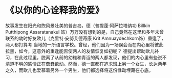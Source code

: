 # 《以你的心诠释我的爱》

  故事发生在阳光和煦风景壮美的普吉岛，德（普提蓬·阿萨拉塔纳功 Billkin Putthipong Assaratanakul 饰）万万没有想到的是，自己竟然在这里和多年未曾联系的幼时好友欧儿（克里特·安努艾德奇康 Krit Amnuaydechkorn饰）重逢了，两人都打算考 当地的一所语言学校。曾经，他们因为一场误会而在内心里将彼此拉黑，如今，这意外的重逢能否使两人的友情恢复如初呢？
  德提出帮助欧儿补习，在此过程里，脱离了从前的幼稚和青涩的两人都发现，他们的内心里有些说不清道不明的感情正在蠢蠢欲动。然而，德一直都在追求班上另一个女生，长达两年之久，而欧儿也爱慕着另外一个男生，他们都选择将这份悸动埋藏在心底。

